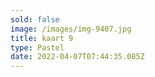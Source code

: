 ```yaml
---
sold: false
image: /images/img-9407.jpg
title: kaart 9
type: Pastel
date: 2022-04-07T07:44:35.085Z
---
```

